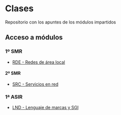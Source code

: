 # Clases
Repositorio con los apuntes de los módulos impartidos

## Acceso a módulos

### 1º SMR

* [RDE - Redes de área local](rde/README.md)

#### 2º SMR

* [SRC - Servicios en red](src/README.md)

### 1ª ASIR

* [LND - Lenguaje de marcas y SGI](lnd/README.md)
